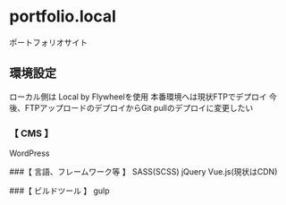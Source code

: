 # portfolio.local
ポートフォリオサイト

## 環境設定
ローカル側は Local by Flywheelを使用
本番環境へは現状FTPでデプロイ
今後、FTPアップロードのデプロイからGit pullのデプロイに変更したい

### 【 CMS 】 
WordPress

###【 言語、フレームワーク等 】
SASS(SCSS)
jQuery
Vue.js(現状はCDN)

###【 ビルドツール 】
gulp

